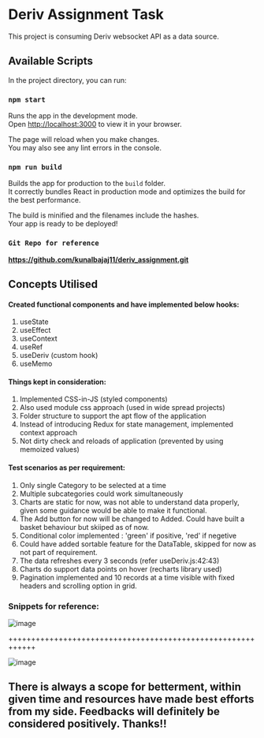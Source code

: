 # Deriv Assignment Task

This project is consuming Deriv websocket API as a data source.

## Available Scripts

In the project directory, you can run:

### `npm start`

Runs the app in the development mode.\
Open [http://localhost:3000](http://localhost:3000) to view it in your browser.

The page will reload when you make changes.\
You may also see any lint errors in the console.

### `npm run build`

Builds the app for production to the `build` folder.\
It correctly bundles React in production mode and optimizes the build for the best performance.

The build is minified and the filenames include the hashes.\
Your app is ready to be deployed!

### `Git Repo for reference`

**https://github.com/kunalbajaj11/deriv_assignment.git**

## Concepts Utilised

#### Created functional components and have implemented below hooks:
1. useState
2. useEffect
3. useContext
4. useRef
5. useDeriv (custom hook)
6. useMemo

#### Things kept in consideration:
1. Implemented CSS-in-JS (styled components)
2. Also used module css approach (used in wide spread projects)
3. Folder structure to support the apt flow of the application
4. Instead of introducing Redux for state management, implemented context approach
5. Not dirty check and reloads of application (prevented by using memoized values)

#### Test scenarios as per requirement:
1. Only single Category to be selected at a time
2. Multiple subcategories could work simultaneously
3. Charts are static for now, was not able to understand data properly, given some guidance would be able to make it functional.
4. The Add button for now will be changed to Added. Could have built a basket behaviour but skiiped as of now.
5. Conditional color implemented : 'green' if positive, 'red' if negetive
6. Could have added sortable feature for the DataTable, skipped for now as not part of requirement.
7. The data refreshes every 3 seconds (refer useDeriv.js:42:43)
8. Charts do support data points on hover (recharts library used)
9. Pagination implemented and 10 records at a time visible with fixed headers and scrolling option in grid.

### Snippets for reference: 

![image](https://user-images.githubusercontent.com/87039860/222267365-819262fd-4b02-4261-9c74-1e03ee049bcf.png)

++++++++++++++++++++++++++++++++++++++++++++++++++++++++++++

![image](https://user-images.githubusercontent.com/87039860/222267469-1759df11-cb1a-469c-9b03-a6e3570d08d3.png)


## There is always a scope for betterment, within given time and resources have made best efforts from my side. Feedbacks will definitely be considered positively. Thanks!! 
